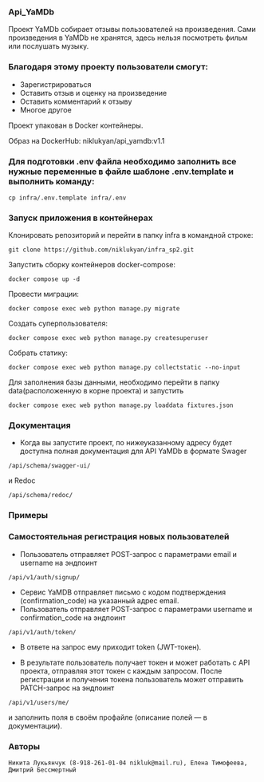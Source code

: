### Api_YaMDb
Проект YaMDb собирает отзывы пользователей на произведения.
Сами произведения в YaMDb не хранятся, здесь нельзя посмотреть фильм или послушать музыку.
### Благодаря этому проекту пользователи смогут:
 - Зарегистрироваться
 - Оставить отзыв и оценку на произведение
 - Оставить комментарий к отзыву 
 - Многое другое

Проект упакован в Docker контейнеры.

Образ на DockerHub: niklukyan/api_yamdb:v1.1

### Для подготовки .env файла необходимо заполнить все нужные переменные в файле шаблоне .env.template и выполнить команду:
```
cp infra/.env.template infra/.env 
```

### Запуск приложения в контейнерах
Клонировать репозиторий и перейти в папку infra в командной строке:
```
git clone https://github.com/niklukyan/infra_sp2.git
```
Запустить сборку контейнеров docker-compose:
```
docker compose up -d
```
Провести миграции:
```
docker compose exec web python manage.py migrate
```

Создать суперпользователя:
```
docker compose exec web python manage.py createsuperuser
```
Собрать статику:
```
docker compose exec web python manage.py collectstatic --no-input
```
Для заполнения базы данными, необходимо перейти в папку 
data(расположенную в корне проекта) и запустить 
```
docker compose exec web python manage.py loaddata fixtures.json 
```
### Документация
- Когда вы запустите проект, по нижеуказанному адресу будет 
доступна полная документация для API YaMDb в формате Swager 
```
/api/schema/swagger-ui/ 
```
и Redoc 
```
/api/schema/redoc/
```

### Примеры 
### Самостоятельная регистрация новых пользователей
- Пользователь отправляет POST-запрос с параметрами email и username на эндпоинт 
```
/api/v1/auth/signup/
``` 
- Сервис YaMDB отправляет письмо с кодом подтверждения (confirmation_code) на указанный адрес email.
- Пользователь отправляет POST-запрос с параметрами username и confirmation_code на эндпоинт 
```
/api/v1/auth/token/
```
- В ответе на запрос ему приходит token (JWT-токен).

- В результате пользователь получает токен и может работать с API проекта, отправляя этот токен с каждым запросом. 
После регистрации и получения токена пользователь может отправить PATCH-запрос на эндпоинт
```
/api/v1/users/me/
```
и заполнить поля в своём профайле (описание полей — в документации).

### Авторы
 
```
Никита Лукьянчук (8-918-261-01-04 nikluk@mail.ru), Елена Тимофеева, Дмитрий Бессмертный
``` 